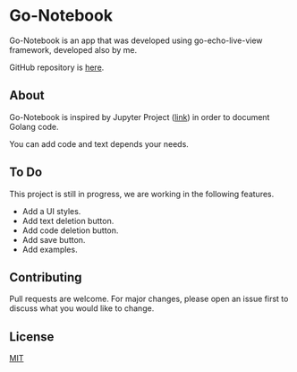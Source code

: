 
# Go-Notebook

Go-Notebook is an app that was developed using go-echo-live-view framework, developed also by me. 

GitHub repository is [here](https://github.com/arturoeanton/go-echo-live-view).

## About

Go-Notebook is inspired by Jupyter Project ([link](https://github.com/jupyter/notebook)) in order to document Golang code. 

You can add code and text depends your needs. 

## To Do

This project is still in progress, we are working in the following features.
 * Add a UI styles. 
 * Add text deletion button. 
 * Add code deletion button. 
 * Add save button.
 * Add examples. 

## Contributing
Pull requests are welcome. For major changes, please open an issue first to discuss what you would like to change.

## License
[MIT](https://choosealicense.com/licenses/mit/)
